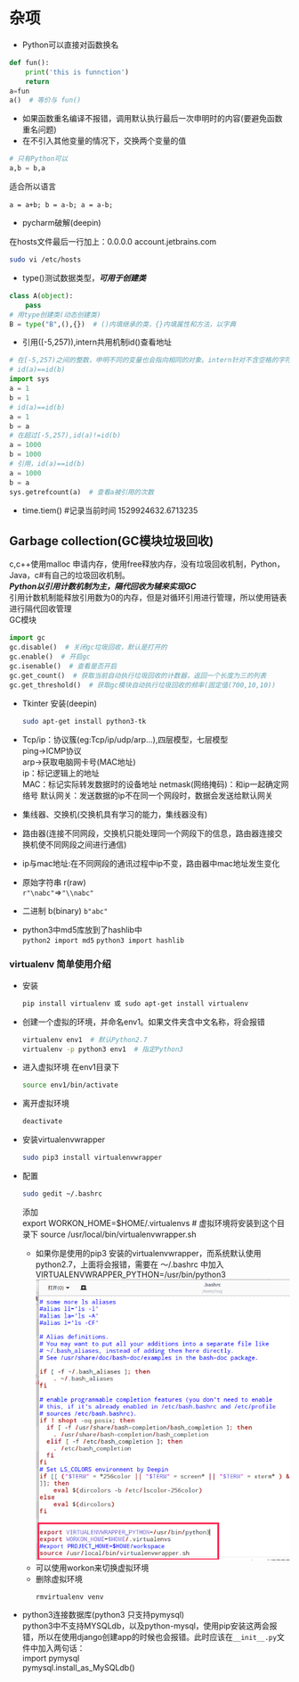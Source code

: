 # 杂项

- Python可以直接对函数换名

```python
def fun():
    print('this is funnction')
    return
a=fun
a()  # 等价与 fun()
```

- 如果函数重名编译不报错，调用默认执行最后一次申明时的内容(要避免函数重名问题)  
- 在不引入其他变量的情况下，交换两个变量的值  

```python
# 只有Python可以
a,b = b,a
```

适合所以语言  

`
a = a+b;
b = a-b;
a = a-b;
`

- pycharm破解(deepin)  

 在hosts文件最后一行加上：0.0.0.0 account.jetbrains.com

```bash
sudo vi /etc/hosts
```

- type()测试数据类型，***可用于创建类***

```python
class A(object):
    pass
# 用type创建类(动态创建类)
B = type("B",(),{})  # ()内填继承的类，{}内填属性和方法，以字典
```

- 引用([-5,257)),intern共用机制id()查看地址

```python
# 在[-5,257)之间的整数，申明不同的变量也会指向相同的对象。intern针对不含空格的字符串，共用对象
# id(a)==id(b)
import sys
a = 1
b = 1
# id(a)==id(b)
a = 1
b = a
# 在超过[-5,257),id(a)!=id(b)
a = 1000
b = 1000
# 引用，id(a)==id(b)
a = 1000
b = a
sys.getrefcount(a)  # 查看a被引用的次数
```

- time.tiem() #记录当前时间  1529924632.6713235

## Garbage collection(GC模块垃圾回收)

c,c++使用malloc
申请内存，使用free释放内存，没有垃圾回收机制，Python，Java，c#有自己的垃圾回收机制。  
***Python以引用计数机制为主，隔代回收为辅来实现GC***  
引用计数机制能释放引用数为0的内存，但是对循环引用进行管理，所以使用链表进行隔代回收管理  
GC模块

```python
import gc
gc.disable()  # 关闭gc垃圾回收，默认是打开的
gc.enable()  # 开启gc
gc.isenable()  # 查看是否开启
gc.get_count()  # 获取当前自动执行垃圾回收的计数器，返回一个长度为三的列表
gc.get_threshold()  # 获取gc模块自动执行垃圾回收的频率(固定值(700,10,10))
```

- Tkinter 安装(deepin)
    ```bash
    sudo apt-get install python3-tk
    ```

- Tcp/ip：协议簇(eg:Tcp/ip/udp/arp...),四层模型，七层模型  
    ping->ICMP协议  
    arp->获取电脑网卡号(MAC地址)  
    ip：标记逻辑上的地址  
    MAC：标记实际转发数据时的设备地址
    netmask(网络掩码)：和ip一起确定网络号
    默认网关：发送数据的ip不在同一个网段时，数据会发送给默认网关
- 集线器、交换机(交换机具有学习的能力，集线器没有)
- 路由器(连接不同网段，交换机只能处理同一个网段下的信息，路由器连接交换机使不同网段之间进行通信)
- ip与mac地址:在不同网段的通讯过程中ip不变，路由器中mac地址发生变化  
- 原始字符串 r(raw)  
  `r"\nabc"`=>`"\\nabc"`
- 二进制 b(binary)
  `b"abc"`
- python3中md5库放到了hashlib中  
    `python2 import md5`
    `python3 import hashlib`

### virtualenv 简单使用介绍  

- 安装  
  
    ```bash
    pip install virtualenv 或 sudo apt-get install virtualenv
    ```

- 创建一个虚拟的环境，并命名env1。如果文件夹含中文名称，将会报错  

    ```bash
    virtualenv env1  # 默认Python2.7
    virtualenv -p python3 env1  # 指定Python3
    ```
- 进入虚拟环境 在env1目录下

    ```bash
    source env1/bin/activate
    ```
- 离开虚拟环境

    ```bash
    deactivate
    ```
- 安装virtualenvwrapper
    ```bash
    sudo pip3 install virtualenvwrapper
    ```
- 配置
    ```bash
    sudo gedit ~/.bashrc
    ```
    添加  
    export WORKON_HOME=$HOME/.virtualenvs  # 虚拟环境将安装到这个目录下
    source /usr/local/bin/virtualenvwrapper.sh  
  - 如果你是使用的pip3 安装的virtualenvwrapper，而系统默认使用python2.7，上面将会报错，需要在 ～/.bashrc 中加入VIRTUALENVWRAPPER_PYTHON=/usr/bin/python3  
    ![img](./imgs/virtualenvwrapper.png)  
  - 可以使用workon来切换虚拟环境
  - 删除虚拟环境
    ```bash
    rmvirtualenv venv
    ```
- python3连接数据库(python3 只支持pymysql)  
  python3中不支持MYSQLdb，以及python-mysql，使用pip安装这两会报错，所以在使用django创建app的时候也会报错。此时应该在`__init__.py`文件中加入两句话：  
  import pymysql  
  pymysql.install_as_MySQLdb()  
  